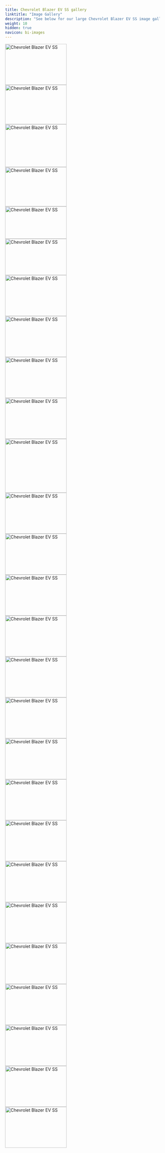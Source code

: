 ```yaml
---
title: Chevrolet Blazer EV SS gallery
linktitle: "Image Gallery"
description: "See below for our large Chevrolet Blazer EV SS image gallery. Click pictures for high-resolution versions."
weight: 10
hidden: true
navicon: bi-images
---
```

<!-- markdownlint-disable MD033 -->
<div class="pswp-gallery pswp-grid-container" id ="my-gallery">
<div class="pswp-grid-item">
<a href="https://media.evkx.net/multimedia/models/chevrolet/blazer_ev/blazer_ev_ss/chargeport_1.jpg"
data-pswp-src="https://media.evkx.net/multimedia/models/chevrolet/blazer_ev/blazer_ev_ss/chargeport_1.jpg"
data-pswp-width="3000"
data-pswp-height="2001" 
target="_blank">
<img src="https://media.evkx.net/multimedia/models/chevrolet/blazer_ev/blazer_ev_ss/chargeport_1_xst.jpg" alt="Chevrolet Blazer EV SS" width="200px" height="133px" />
</a>
</div>
<div class="pswp-grid-item">
<a href="https://media.evkx.net/multimedia/models/chevrolet/blazer_ev/blazer_ev_ss/exterior_1.jpg"
data-pswp-src="https://media.evkx.net/multimedia/models/chevrolet/blazer_ev/blazer_ev_ss/exterior_1.jpg"
data-pswp-width="3000"
data-pswp-height="1928" 
target="_blank">
<img src="https://media.evkx.net/multimedia/models/chevrolet/blazer_ev/blazer_ev_ss/exterior_1_xst.jpg" alt="Chevrolet Blazer EV SS" width="200px" height="128px" />
</a>
</div>
<div class="pswp-grid-item">
<a href="https://media.evkx.net/multimedia/models/chevrolet/blazer_ev/blazer_ev_ss/exterior_2.jpg"
data-pswp-src="https://media.evkx.net/multimedia/models/chevrolet/blazer_ev/blazer_ev_ss/exterior_2.jpg"
data-pswp-width="3000"
data-pswp-height="2085" 
target="_blank">
<img src="https://media.evkx.net/multimedia/models/chevrolet/blazer_ev/blazer_ev_ss/exterior_2_xst.jpg" alt="Chevrolet Blazer EV SS" width="200px" height="139px" />
</a>
</div>
<div class="pswp-grid-item">
<a href="https://media.evkx.net/multimedia/models/chevrolet/blazer_ev/blazer_ev_ss/exterior_3.jpg"
data-pswp-src="https://media.evkx.net/multimedia/models/chevrolet/blazer_ev/blazer_ev_ss/exterior_3.jpg"
data-pswp-width="3000"
data-pswp-height="1927" 
target="_blank">
<img src="https://media.evkx.net/multimedia/models/chevrolet/blazer_ev/blazer_ev_ss/exterior_3_xst.jpg" alt="Chevrolet Blazer EV SS" width="200px" height="128px" />
</a>
</div>
<div class="pswp-grid-item">
<a href="https://media.evkx.net/multimedia/models/chevrolet/blazer_ev/blazer_ev_ss/exterior_4.jpg"
data-pswp-src="https://media.evkx.net/multimedia/models/chevrolet/blazer_ev/blazer_ev_ss/exterior_4.jpg"
data-pswp-width="3000"
data-pswp-height="1587" 
target="_blank">
<img src="https://media.evkx.net/multimedia/models/chevrolet/blazer_ev/blazer_ev_ss/exterior_4_xst.jpg" alt="Chevrolet Blazer EV SS" width="200px" height="105px" />
</a>
</div>
<div class="pswp-grid-item">
<a href="https://media.evkx.net/multimedia/models/chevrolet/blazer_ev/blazer_ev_ss/exterior_5.jpg"
data-pswp-src="https://media.evkx.net/multimedia/models/chevrolet/blazer_ev/blazer_ev_ss/exterior_5.jpg"
data-pswp-width="3000"
data-pswp-height="1776" 
target="_blank">
<img src="https://media.evkx.net/multimedia/models/chevrolet/blazer_ev/blazer_ev_ss/exterior_5_xst.jpg" alt="Chevrolet Blazer EV SS" width="200px" height="118px" />
</a>
</div>
<div class="pswp-grid-item">
<a href="https://media.evkx.net/multimedia/models/chevrolet/blazer_ev/blazer_ev_ss/exterior_6.jpg"
data-pswp-src="https://media.evkx.net/multimedia/models/chevrolet/blazer_ev/blazer_ev_ss/exterior_6.jpg"
data-pswp-width="3000"
data-pswp-height="2001" 
target="_blank">
<img src="https://media.evkx.net/multimedia/models/chevrolet/blazer_ev/blazer_ev_ss/exterior_6_xst.jpg" alt="Chevrolet Blazer EV SS" width="200px" height="133px" />
</a>
</div>
<div class="pswp-grid-item">
<a href="https://media.evkx.net/multimedia/models/chevrolet/blazer_ev/blazer_ev_ss/frontseats_1.jpg"
data-pswp-src="https://media.evkx.net/multimedia/models/chevrolet/blazer_ev/blazer_ev_ss/frontseats_1.jpg"
data-pswp-width="3000"
data-pswp-height="2001" 
target="_blank">
<img src="https://media.evkx.net/multimedia/models/chevrolet/blazer_ev/blazer_ev_ss/frontseats_1_xst.jpg" alt="Chevrolet Blazer EV SS" width="200px" height="133px" />
</a>
</div>
<div class="pswp-grid-item">
<a href="https://media.evkx.net/multimedia/models/chevrolet/blazer_ev/blazer_ev_ss/handle_1.jpg"
data-pswp-src="https://media.evkx.net/multimedia/models/chevrolet/blazer_ev/blazer_ev_ss/handle_1.jpg"
data-pswp-width="3000"
data-pswp-height="2001" 
target="_blank">
<img src="https://media.evkx.net/multimedia/models/chevrolet/blazer_ev/blazer_ev_ss/handle_1_xst.jpg" alt="Chevrolet Blazer EV SS" width="200px" height="133px" />
</a>
</div>
<div class="pswp-grid-item">
<a href="https://media.evkx.net/multimedia/models/chevrolet/blazer_ev/blazer_ev_ss/headlights_1.jpg"
data-pswp-src="https://media.evkx.net/multimedia/models/chevrolet/blazer_ev/blazer_ev_ss/headlights_1.jpg"
data-pswp-width="3000"
data-pswp-height="2001" 
target="_blank">
<img src="https://media.evkx.net/multimedia/models/chevrolet/blazer_ev/blazer_ev_ss/headlights_1_xst.jpg" alt="Chevrolet Blazer EV SS" width="200px" height="133px" />
</a>
</div>
<div class="pswp-grid-item">
<a href="https://media.evkx.net/multimedia/models/chevrolet/blazer_ev/blazer_ev_ss/headlights_2.jpg"
data-pswp-src="https://media.evkx.net/multimedia/models/chevrolet/blazer_ev/blazer_ev_ss/headlights_2.jpg"
data-pswp-width="3000"
data-pswp-height="2632" 
target="_blank">
<img src="https://media.evkx.net/multimedia/models/chevrolet/blazer_ev/blazer_ev_ss/headlights_2_xst.jpg" alt="Chevrolet Blazer EV SS" width="200px" height="175px" />
</a>
</div>
<div class="pswp-grid-item">
<a href="https://media.evkx.net/multimedia/models/chevrolet/blazer_ev/blazer_ev_ss/interior_1.jpg"
data-pswp-src="https://media.evkx.net/multimedia/models/chevrolet/blazer_ev/blazer_ev_ss/interior_1.jpg"
data-pswp-width="3000"
data-pswp-height="2001" 
target="_blank">
<img src="https://media.evkx.net/multimedia/models/chevrolet/blazer_ev/blazer_ev_ss/interior_1_xst.jpg" alt="Chevrolet Blazer EV SS" width="200px" height="133px" />
</a>
</div>
<div class="pswp-grid-item">
<a href="https://media.evkx.net/multimedia/models/chevrolet/blazer_ev/blazer_ev_ss/interior_2.jpg"
data-pswp-src="https://media.evkx.net/multimedia/models/chevrolet/blazer_ev/blazer_ev_ss/interior_2.jpg"
data-pswp-width="3000"
data-pswp-height="2001" 
target="_blank">
<img src="https://media.evkx.net/multimedia/models/chevrolet/blazer_ev/blazer_ev_ss/interior_2_xst.jpg" alt="Chevrolet Blazer EV SS" width="200px" height="133px" />
</a>
</div>
<div class="pswp-grid-item">
<a href="https://media.evkx.net/multimedia/models/chevrolet/blazer_ev/blazer_ev_ss/interior_3.jpg"
data-pswp-src="https://media.evkx.net/multimedia/models/chevrolet/blazer_ev/blazer_ev_ss/interior_3.jpg"
data-pswp-width="3000"
data-pswp-height="2001" 
target="_blank">
<img src="https://media.evkx.net/multimedia/models/chevrolet/blazer_ev/blazer_ev_ss/interior_3_xst.jpg" alt="Chevrolet Blazer EV SS" width="200px" height="133px" />
</a>
</div>
<div class="pswp-grid-item">
<a href="https://media.evkx.net/multimedia/models/chevrolet/blazer_ev/blazer_ev_ss/interior_4.jpg"
data-pswp-src="https://media.evkx.net/multimedia/models/chevrolet/blazer_ev/blazer_ev_ss/interior_4.jpg"
data-pswp-width="3000"
data-pswp-height="2001" 
target="_blank">
<img src="https://media.evkx.net/multimedia/models/chevrolet/blazer_ev/blazer_ev_ss/interior_4_xst.jpg" alt="Chevrolet Blazer EV SS" width="200px" height="133px" />
</a>
</div>
<div class="pswp-grid-item">
<a href="https://media.evkx.net/multimedia/models/chevrolet/blazer_ev/blazer_ev_ss/interior_5.jpg"
data-pswp-src="https://media.evkx.net/multimedia/models/chevrolet/blazer_ev/blazer_ev_ss/interior_5.jpg"
data-pswp-width="3000"
data-pswp-height="2001" 
target="_blank">
<img src="https://media.evkx.net/multimedia/models/chevrolet/blazer_ev/blazer_ev_ss/interior_5_xst.jpg" alt="Chevrolet Blazer EV SS" width="200px" height="133px" />
</a>
</div>
<div class="pswp-grid-item">
<a href="https://media.evkx.net/multimedia/models/chevrolet/blazer_ev/blazer_ev_ss/interior_6.jpg"
data-pswp-src="https://media.evkx.net/multimedia/models/chevrolet/blazer_ev/blazer_ev_ss/interior_6.jpg"
data-pswp-width="3000"
data-pswp-height="2001" 
target="_blank">
<img src="https://media.evkx.net/multimedia/models/chevrolet/blazer_ev/blazer_ev_ss/interior_6_xst.jpg" alt="Chevrolet Blazer EV SS" width="200px" height="133px" />
</a>
</div>
<div class="pswp-grid-item">
<a href="https://media.evkx.net/multimedia/models/chevrolet/blazer_ev/blazer_ev_ss/main_1.jpg"
data-pswp-src="https://media.evkx.net/multimedia/models/chevrolet/blazer_ev/blazer_ev_ss/main_1.jpg"
data-pswp-width="3000"
data-pswp-height="2001" 
target="_blank">
<img src="https://media.evkx.net/multimedia/models/chevrolet/blazer_ev/blazer_ev_ss/main_1_xst.jpg" alt="Chevrolet Blazer EV SS" width="200px" height="133px" />
</a>
</div>
<div class="pswp-grid-item">
<a href="https://media.evkx.net/multimedia/models/chevrolet/blazer_ev/blazer_ev_ss/mirror_1.jpg"
data-pswp-src="https://media.evkx.net/multimedia/models/chevrolet/blazer_ev/blazer_ev_ss/mirror_1.jpg"
data-pswp-width="3000"
data-pswp-height="2001" 
target="_blank">
<img src="https://media.evkx.net/multimedia/models/chevrolet/blazer_ev/blazer_ev_ss/mirror_1_xst.jpg" alt="Chevrolet Blazer EV SS" width="200px" height="133px" />
</a>
</div>
<div class="pswp-grid-item">
<a href="https://media.evkx.net/multimedia/models/chevrolet/blazer_ev/blazer_ev_ss/mirror_2.jpg"
data-pswp-src="https://media.evkx.net/multimedia/models/chevrolet/blazer_ev/blazer_ev_ss/mirror_2.jpg"
data-pswp-width="3000"
data-pswp-height="2001" 
target="_blank">
<img src="https://media.evkx.net/multimedia/models/chevrolet/blazer_ev/blazer_ev_ss/mirror_2_xst.jpg" alt="Chevrolet Blazer EV SS" width="200px" height="133px" />
</a>
</div>
<div class="pswp-grid-item">
<a href="https://media.evkx.net/multimedia/models/chevrolet/blazer_ev/blazer_ev_ss/regenpaddles_1.jpg"
data-pswp-src="https://media.evkx.net/multimedia/models/chevrolet/blazer_ev/blazer_ev_ss/regenpaddles_1.jpg"
data-pswp-width="3000"
data-pswp-height="2001" 
target="_blank">
<img src="https://media.evkx.net/multimedia/models/chevrolet/blazer_ev/blazer_ev_ss/regenpaddles_1_xst.jpg" alt="Chevrolet Blazer EV SS" width="200px" height="133px" />
</a>
</div>
<div class="pswp-grid-item">
<a href="https://media.evkx.net/multimedia/models/chevrolet/blazer_ev/blazer_ev_ss/roof_1.jpg"
data-pswp-src="https://media.evkx.net/multimedia/models/chevrolet/blazer_ev/blazer_ev_ss/roof_1.jpg"
data-pswp-width="3000"
data-pswp-height="2001" 
target="_blank">
<img src="https://media.evkx.net/multimedia/models/chevrolet/blazer_ev/blazer_ev_ss/roof_1_xst.jpg" alt="Chevrolet Blazer EV SS" width="200px" height="133px" />
</a>
</div>
<div class="pswp-grid-item">
<a href="https://media.evkx.net/multimedia/models/chevrolet/blazer_ev/blazer_ev_ss/screens_1.jpg"
data-pswp-src="https://media.evkx.net/multimedia/models/chevrolet/blazer_ev/blazer_ev_ss/screens_1.jpg"
data-pswp-width="3000"
data-pswp-height="2001" 
target="_blank">
<img src="https://media.evkx.net/multimedia/models/chevrolet/blazer_ev/blazer_ev_ss/screens_1_xst.jpg" alt="Chevrolet Blazer EV SS" width="200px" height="133px" />
</a>
</div>
<div class="pswp-grid-item">
<a href="https://media.evkx.net/multimedia/models/chevrolet/blazer_ev/blazer_ev_ss/screens_2.jpg"
data-pswp-src="https://media.evkx.net/multimedia/models/chevrolet/blazer_ev/blazer_ev_ss/screens_2.jpg"
data-pswp-width="3000"
data-pswp-height="2001" 
target="_blank">
<img src="https://media.evkx.net/multimedia/models/chevrolet/blazer_ev/blazer_ev_ss/screens_2_xst.jpg" alt="Chevrolet Blazer EV SS" width="200px" height="133px" />
</a>
</div>
<div class="pswp-grid-item">
<a href="https://media.evkx.net/multimedia/models/chevrolet/blazer_ev/blazer_ev_ss/screens_3.jpg"
data-pswp-src="https://media.evkx.net/multimedia/models/chevrolet/blazer_ev/blazer_ev_ss/screens_3.jpg"
data-pswp-width="3000"
data-pswp-height="2000" 
target="_blank">
<img src="https://media.evkx.net/multimedia/models/chevrolet/blazer_ev/blazer_ev_ss/screens_3_xst.jpg" alt="Chevrolet Blazer EV SS" width="200px" height="133px" />
</a>
</div>
<div class="pswp-grid-item">
<a href="https://media.evkx.net/multimedia/models/chevrolet/blazer_ev/blazer_ev_ss/trunk_1.jpg"
data-pswp-src="https://media.evkx.net/multimedia/models/chevrolet/blazer_ev/blazer_ev_ss/trunk_1.jpg"
data-pswp-width="3000"
data-pswp-height="2001" 
target="_blank">
<img src="https://media.evkx.net/multimedia/models/chevrolet/blazer_ev/blazer_ev_ss/trunk_1_xst.jpg" alt="Chevrolet Blazer EV SS" width="200px" height="133px" />
</a>
</div>
<div class="pswp-grid-item">
<a href="https://media.evkx.net/multimedia/models/chevrolet/blazer_ev/blazer_ev_ss/vents_1.jpg"
data-pswp-src="https://media.evkx.net/multimedia/models/chevrolet/blazer_ev/blazer_ev_ss/vents_1.jpg"
data-pswp-width="3000"
data-pswp-height="2001" 
target="_blank">
<img src="https://media.evkx.net/multimedia/models/chevrolet/blazer_ev/blazer_ev_ss/vents_1_xst.jpg" alt="Chevrolet Blazer EV SS" width="200px" height="133px" />
</a>
</div>
</div>
<script type="module">
  import PhotoSwipeLightbox from '/js/photoswipe-lightbox.esm.js';
    const lightbox = new PhotoSwipeLightbox({
       gallery: '#my-gallery',
        children: 'a',
        pswpModule: () => import('/js/photoswipe.esm.js')
    });
lightbox.init();
</script>
